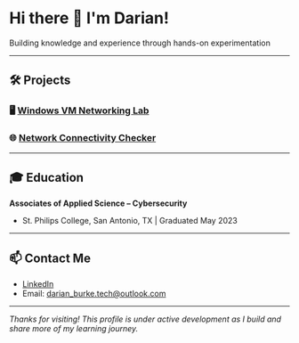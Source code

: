 # Hi there 👋 I'm Darian!

Building knowledge and experience through hands-on experimentation

---
## 🛠️ Projects

### 🖥️ [Windows VM Networking Lab](https://github.com/DarianBurke/VM_Lab)
### 🌐 [Network Connectivity Checker](https://github.com/DarianBurke/network-connectivity-checker)

---
## 🎓 Education

**Associates of Applied Science – Cybersecurity**  
- St. Philips College, San Antonio, TX | Graduated May 2023


---
## 📫 Contact Me
- [LinkedIn](https://linkedin.com/in/yourusername)  
- Email: darian_burke.tech@outlook.com

---

*Thanks for visiting! This profile is under active development as I build and share more of my learning journey.*
